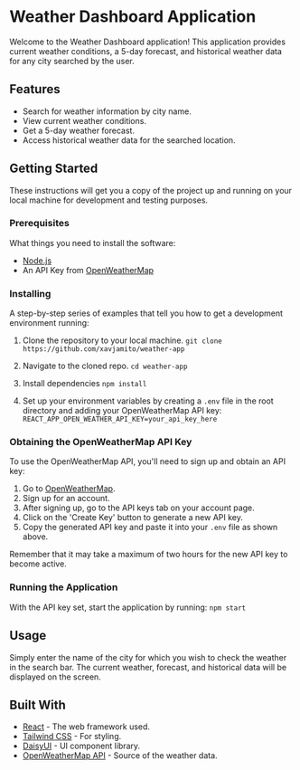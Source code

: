 # Weather Dashboard Application

Welcome to the Weather Dashboard application! This application provides current weather conditions, a 5-day forecast, and historical weather data for any city searched by the user.

## Features

- Search for weather information by city name.
- View current weather conditions.
- Get a 5-day weather forecast.
- Access historical weather data for the searched location.

## Getting Started

These instructions will get you a copy of the project up and running on your local machine for development and testing purposes.

### Prerequisites

What things you need to install the software:

- [Node.js](https://nodejs.org/)
- An API Key from [OpenWeatherMap](https://openweathermap.org/api)

### Installing

A step-by-step series of examples that tell you how to get a development environment running:

1.  Clone the repository to your local machine.
    `git clone https://github.com/xavjamito/weather-app`
2.  Navigate to the cloned repo.
    `cd weather-app`

3.  Install dependencies
    `npm install`
4.  Set up your environment variables by creating a `.env` file in the root directory and adding your OpenWeatherMap API key:
    `REACT_APP_OPEN_WEATHER_API_KEY=your_api_key_here`

### Obtaining the OpenWeatherMap API Key

To use the OpenWeatherMap API, you'll need to sign up and obtain an API key:

1.  Go to [OpenWeatherMap](https://openweathermap.org/).
2.  Sign up for an account.
3.  After signing up, go to the API keys tab on your account page.
4.  Click on the 'Create Key' button to generate a new API key.
5.  Copy the generated API key and paste it into your `.env` file as shown above.

Remember that it may take a maximum of two hours for the new API key to become active.

### Running the Application

With the API key set, start the application by running:
`npm start`

## Usage

Simply enter the name of the city for which you wish to check the weather in the search bar. The current weather, forecast, and historical data will be displayed on the screen.

## Built With

- [React](https://reactjs.org/) - The web framework used.
- [Tailwind CSS](https://tailwindcss.com/) - For styling.
- [DaisyUI](https://daisyui.com/) - UI component library.
- [OpenWeatherMap API](https://openweathermap.org/api) - Source of the weather data.
